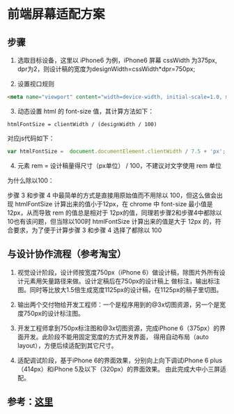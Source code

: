 # 前端屏幕适配方案

## 步骤

1. 选取目标设备，这里以 iPhone6 为例，iPhone6 屏幕 cssWidth 为375px, dpr为2，则设计稿的宽度为designWidth=cssWidth*dpr=750px;

2. 设置视口规则
```html
<meta name="viewport" content="width=device-width, initial-scale=1.0, maximum-scale=1.0, user-scalable=no" />
```

3. 动态设置 html 的 font-size 值，其计算方法如下：
```
htmlFontSize = clientWidth / (designWidth / 100)
```
对应js代码如下：

```js
var htmlFontSize =  document.documentElement.clientWidth / 7.5 + 'px';
```

4. 元素 rem = 设计稿量得尺寸（px单位） / 100，不建议对文字使用 rem 单位

为什么除以100：

步骤 3 和步骤 4 中最简单的方式是直接用原始值而不用除以 100，但这么做会出现 htmlFontSize 计算出来的值小于12px，在 chrome 中
font-size 最小值是 12px，从而导致 rem 的值总是相对于 12px的值，同理若步骤2和步骤4中都除以10也有该问题，但当除以100时
 htmlFontSize 计算出来的值是大于 12px 的，符合要求，为了便于计算步骤 3 和步骤 4 选择了都除以 100


## 与设计协作流程（参考淘宝）

1. 视觉设计阶段，设计师按宽度750px（iPhone 6）做设计稿，除图片外所有设计元素用矢量路径来做。设计定稿后在750px的设计稿上
做标注，输出标注图。同时等比放大1.5倍生成宽度1125px的设计稿，在1125px的稿子里切图。

2. 输出两个交付物给开发工程师：一个是程序用到的@3x切图资源，另一个是宽度750px的设计标注图。

3. 开发工程师拿到750px标注图和@3x切图资源，完成iPhone 6（375px）的界面开发。此阶段不能用固定宽度的方式开发界面，
得用自动布局（auto layout），方便后续适配到其它尺寸。

4. 适配调试阶段，基于iPhone 6的界面效果，分别向上向下调试iPhone 6 plus（414px）和iPhone 5及以下（320px）的界面效果。
由此完成大中小三屏适配。


## 参考：[这里](http://www.cnblogs.com/lyzg/p/4877277.html?utm_source=caibaojian.com#!comments)
